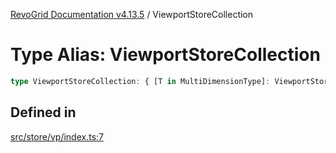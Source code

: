 [RevoGrid Documentation v4.13.5](README.md) / ViewportStoreCollection

# Type Alias: ViewportStoreCollection

```ts
type ViewportStoreCollection: { [T in MultiDimensionType]: ViewportStore };
```

## Defined in

[src/store/vp/index.ts:7](https://github.com/revolist/revogrid/blob/f32590b4b251a55e7610f26e48cd67947bdd6441/src/store/vp/index.ts#L7)
